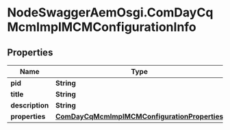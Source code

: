 # NodeSwaggerAemOsgi.ComDayCqMcmImplMCMConfigurationInfo

## Properties

Name | Type | Description | Notes
------------ | ------------- | ------------- | -------------
**pid** | **String** |  | [optional] 
**title** | **String** |  | [optional] 
**description** | **String** |  | [optional] 
**properties** | [**ComDayCqMcmImplMCMConfigurationProperties**](ComDayCqMcmImplMCMConfigurationProperties.md) |  | [optional] 



